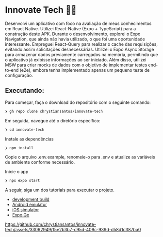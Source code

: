 # Innovate Tech 🧑‍🎓

Desenvolvi um aplicativo com foco na avaliação de meus conhecimentos em React Native. Utilizei React-Native (Expo + TypeScript) para a construção deste APK. Durante o desenvolvimento, explorei o Expo Navigation, que ainda não havia utilizado, o que foi uma oportunidade interessante. Empreguei React-Query para realizar o cache das requisições, evitando assim solicitações desnecessárias. Utilizei o Expo Async Storage para armazenar dados previamente carregados na memória, permitindo que o aplicativo já exibisse informações ao ser iniciado. Além disso, utilizei MSW para criar mocks de dados com o objetivo de implementar testes end-to-end (e2e), embora tenha implementado apenas um pequeno teste de configuração.

## Executando:

Para começar, faça o download do repositório com o seguinte comando:

```bash
❯ gh repo clone chrystiansantos/innovate-tech
```

Em seguida, navegue até o diretório específico:

```bash
❯ cd innovate-tech
```

Instale as dependências

```bash
❯ npm install
```

Copie o arquivo .env.example, renomeie-o para .env e atualize as variáveis de ambiente conforme necessário.

Inicie o app

```bash
❯ npx expo start
```

A seguir, siga um dos tutoriais para executar o projeto.

- [development build](https://docs.expo.dev/develop/development-builds/introduction/)
- [Android emulator](https://docs.expo.dev/workflow/android-studio-emulator/)
- [iOS simulator](https://docs.expo.dev/workflow/ios-simulator/)
- [Expo Go](https://expo.dev/go)

https://github.com/chrystiansantos/innovate-tech/assets/33062949/15e2b3b7-c95d-409c-939d-d58d1c387ba0
